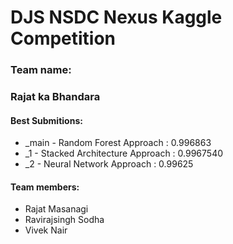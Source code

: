 # DJS NSDC Nexus Kaggle Competition

### Team name:
### Rajat ka Bhandara

#### Best Submitions:
- _main - Random Forest Approach : 0.996863
- _1    - Stacked Architecture Approach : 0.9967540
- _2    - Neural Network Approach : 0.99625

#### Team members:

- Rajat Masanagi
- Ravirajsingh Sodha
- Vivek Nair
